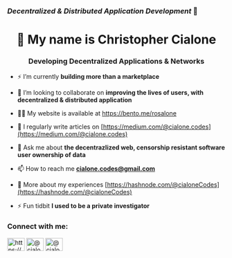 ### *Decentralized & Distributed Application Development*  👋


<h1 align="center">👋 My name is Christopher Cialone</h1>
<h3 align="center">Developing Decentralized Applications & Networks</h3>

- ⚡ I’m currently **building more than a marketplace** 

- 👯 I’m looking to collaborate on **improving the lives of users, with decentralized & distributed application**

- 👨‍💻 My website is available at https://bento.me/rosalone

- 📝 I regularly write articles on [https://medium.com/@cialone.codes](https://medium.com/@cialone.codes)

- 💬 Ask me about **the decentrazlized web, censorship resistant software user ownership of data**

- 📫 How to reach me **cialone.codes@gmail.com**

- 📄 More about my experiences [https://hashnode.com/@cialoneCodes](https://hashnode.com/@cialoneCodes)

- ⚡ Fun tidbit **I used to be a private investigator**

<h3 align="left">Connect with me:</h3>
<p align="left">
<a href="https://linkedin.com/in/https://www.linkedin.com/in/christopher-cialone/" target="blank"><img align="center" src="https://raw.githubusercontent.com/rahuldkjain/github-profile-readme-generator/master/src/images/icons/Social/linked-in-alt.svg" alt="https://www.linkedin.com/in/christopher-cialone/" height="30" width="40" /></a>
<a href="https://hashnode.com/@cialonecodes" target="blank"><img align="center" src="https://raw.githubusercontent.com/rahuldkjain/github-profile-readme-generator/master/src/images/icons/Social/hashnode.svg" alt="@cialonecodes" height="30" width="40" /></a>
<a href="https://medium.com/@cialone.codes" target="blank"><img align="center" src="https://raw.githubusercontent.com/rahuldkjain/github-profile-readme-generator/master/src/images/icons/Social/medium.svg" alt="@cialone.codes" height="30" width="40" /></a>
</p>

